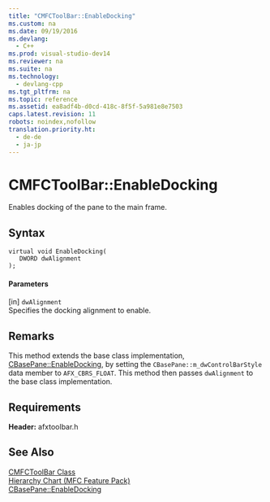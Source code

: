 ```yaml
---
title: "CMFCToolBar::EnableDocking"
ms.custom: na
ms.date: 09/19/2016
ms.devlang: 
  - C++
ms.prod: visual-studio-dev14
ms.reviewer: na
ms.suite: na
ms.technology: 
  - devlang-cpp
ms.tgt_pltfrm: na
ms.topic: reference
ms.assetid: ea8adf4b-d0cd-418c-8f5f-5a981e8e7503
caps.latest.revision: 11
robots: noindex,nofollow
translation.priority.ht: 
  - de-de
  - ja-jp
---
```

# CMFCToolBar::EnableDocking
Enables docking of the pane to the main frame.  
  
## Syntax  
  
```  
virtual void EnableDocking(  
   DWORD dwAlignment  
);  
```  
  
#### Parameters  
 [in] `dwAlignment`  
 Specifies the docking alignment to enable.  
  
## Remarks  
 This method extends the base class implementation, [CBasePane::EnableDocking](../vs140/CBasePane--EnableDocking.md), by setting the `CBasePane::m_dwControlBarStyle` data member to `AFX_CBRS_FLOAT`. This method then passes `dwAlignment` to the base class implementation.  
  
## Requirements  
 **Header:** afxtoolbar.h  
  
## See Also  
 [CMFCToolBar Class](../Topic/CMFCToolBar%20Class.md)   
 [Hierarchy Chart (MFC Feature Pack)](../vs140/Hierarchy-Chart.md)   
 [CBasePane::EnableDocking](../vs140/CBasePane--EnableDocking.md)